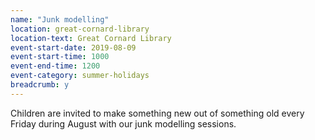 ```yaml
---
name: "Junk modelling"
location: great-cornard-library
location-text: Great Cornard Library
event-start-date: 2019-08-09
event-start-time: 1000
event-end-time: 1200
event-category: summer-holidays
breadcrumb: y
---
```


Children are invited to make something new out of something old every Friday during August with our junk modelling sessions.
